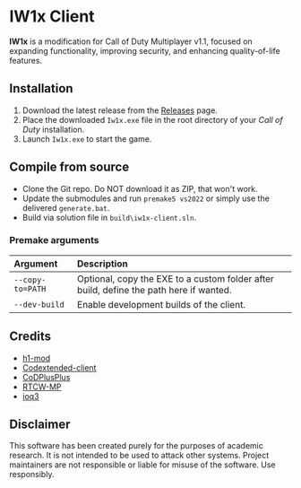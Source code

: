# IW1x Client

**IW1x** is a modification for Call of Duty Multiplayer v1.1, focused on expanding functionality, improving security, and enhancing quality-of-life features.


## Installation
1. Download the latest release from the [Releases](https://github.com/hbrutal/iw1x-client/releases) page.  
2. Place the downloaded `Iw1x.exe` file in the root directory of your *Call of Duty* installation.  
3. Launch `Iw1x.exe` to start the game.

## Compile from source

- Clone the Git repo. Do NOT download it as ZIP, that won't work.
- Update the submodules and run `premake5 vs2022` or simply use the delivered `generate.bat`.
- Build via solution file in `build\iw1x-client.sln`.

### Premake arguments

| Argument                    | Description                                    |
|:----------------------------|:-----------------------------------------------|
| `--copy-to=PATH`            | Optional, copy the EXE to a custom folder after build, define the path here if wanted. |
| `--dev-build`               | Enable development builds of the client. |

## Credits

- [h1-mod](https://github.com/auroramod/h1-mod)
- [Codextended-client](https://github.com/xtnded/codextended-client)
- [CoDPlusPlus](https://github.com/kartjom/CoDPlusPlus)
- [RTCW-MP](https://github.com/id-Software/RTCW-MP/)
- [ioq3](https://github.com/ioquake/ioq3)

## Disclaimer

This software has been created purely for the purposes of academic research. It is not intended to be used to attack other systems. Project maintainers are not responsible or liable for misuse of the software. Use responsibly.
